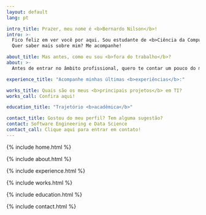 ```yaml
---
layout: default
lang: pt

intro_title: Prazer, meu nome é <b>Bernardo Nilson</b>!
intro: >-
  Fico feliz em ver você por aqui. Sou estudante de <b>Ciência da Computação</b> na PUCRS e formado Técnico em Eletrônica pelo IFRS. Minhas habilidades e interesses se concentram em <b>Software Engineering</b> e <b>Data Science</b>.
  Quer saber mais sobre mim? Me acompanhe!

about_title: Mas antes, como eu sou <b>fora do trabalho</b>?
about: >-
  Antes de entrar no âmbito profissional, quero te contar um pouco do meu lado pessoal: Sou uma pessoa calma e paciente, gosto de estar ao lado das pessoas que me apoiam e me fortalecem. Sou gaúcho, de Porto Alegre. Valorizo bastante o meu tempo livre, seja passeando na Orla do Guaíba, tomando um chimarrão no parque, pedalando ou cozinhando.

experience_title: "Acompanhe minhas últimas <b>experiências</b>:"

works_title: Quais são os meus <b>principais projetos</b> em TI?
works_call: Confira aqui!

education_title: "Trajetório <b>acadêmica</b>"

contact_title: Gostou do meu perfil? Tem alguma sugestão?
contact: Software Engineering e Data Science
contact_call: Clique aqui para entrar em contato!
---
```


{% include home.html %}

{% include about.html %}

{% include experience.html %}

{% include works.html %}

{% include education.html %}

{% include contact.html %}
